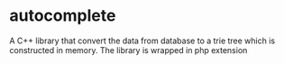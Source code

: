 # autocomplete
A C++ library that convert the data from database to a trie tree which is constructed in memory. The library is wrapped in php extension
